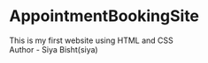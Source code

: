 # AppointmentBookingSite
This is my first website using HTML and CSS
<br>
Author - Siya Bisht(siya)
